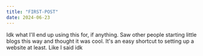 ```yaml
---
title: "FIRST-POST"
date: 2024-06-23
---
```

Idk what I'll end up using this for, if anything. Saw other people starting little blogs this way and thought it was cool. 
It's an easy shortcut to setting up a website at least. Like I said idk
